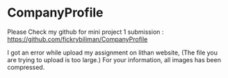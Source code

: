 # CompanyProfile

Please Check my github for mini project 1 submission :
https://github.com/fickrybiliman/CompanyProfile

I got an error while upload my assignment on lithan website, (The file you are trying to upload is too large.)
For your information, all images has been compressed.